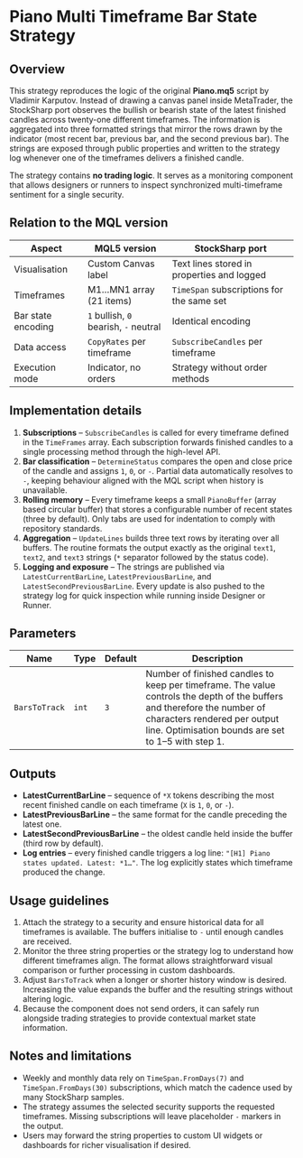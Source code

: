 # Piano Multi Timeframe Bar State Strategy

## Overview
This strategy reproduces the logic of the original **Piano.mq5** script by Vladimir Karputov. Instead of drawing a canvas panel inside MetaTrader, the StockSharp port observes the bullish or bearish state of the latest finished candles across twenty-one different timeframes. The information is aggregated into three formatted strings that mirror the rows drawn by the indicator (most recent bar, previous bar, and the second previous bar). The strings are exposed through public properties and written to the strategy log whenever one of the timeframes delivers a finished candle.

The strategy contains **no trading logic**. It serves as a monitoring component that allows designers or runners to inspect synchronized multi-timeframe sentiment for a single security.

## Relation to the MQL version
| Aspect | MQL5 version | StockSharp port |
| --- | --- | --- |
| Visualisation | Custom Canvas label | Text lines stored in properties and logged |
| Timeframes | M1…MN1 array (21 items) | `TimeSpan` subscriptions for the same set |
| Bar state encoding | `1` bullish, `0` bearish, `-` neutral | Identical encoding |
| Data access | `CopyRates` per timeframe | `SubscribeCandles` per timeframe |
| Execution mode | Indicator, no orders | Strategy without order methods |

## Implementation details
1. **Subscriptions** – `SubscribeCandles` is called for every timeframe defined in the `TimeFrames` array. Each subscription forwards finished candles to a single processing method through the high-level API.
2. **Bar classification** – `DetermineStatus` compares the open and close price of the candle and assigns `1`, `0`, or `-`. Partial data automatically resolves to `-`, keeping behaviour aligned with the MQL script when history is unavailable.
3. **Rolling memory** – Every timeframe keeps a small `PianoBuffer` (array based circular buffer) that stores a configurable number of recent states (three by default). Only tabs are used for indentation to comply with repository standards.
4. **Aggregation** – `UpdateLines` builds three text rows by iterating over all buffers. The routine formats the output exactly as the original `text1`, `text2`, and `text3` strings (`*` separator followed by the status code).
5. **Logging and exposure** – The strings are published via `LatestCurrentBarLine`, `LatestPreviousBarLine`, and `LatestSecondPreviousBarLine`. Every update is also pushed to the strategy log for quick inspection while running inside Designer or Runner.

## Parameters
| Name | Type | Default | Description |
| --- | --- | --- | --- |
| `BarsToTrack` | `int` | `3` | Number of finished candles to keep per timeframe. The value controls the depth of the buffers and therefore the number of characters rendered per output line. Optimisation bounds are set to 1–5 with step 1. |

## Outputs
- **LatestCurrentBarLine** – sequence of `*X` tokens describing the most recent finished candle on each timeframe (`X` is `1`, `0`, or `-`).
- **LatestPreviousBarLine** – the same format for the candle preceding the latest one.
- **LatestSecondPreviousBarLine** – the oldest candle held inside the buffer (third row by default).
- **Log entries** – every finished candle triggers a log line: `"[H1] Piano states updated. Latest: *1…"`. The log explicitly states which timeframe produced the change.

## Usage guidelines
1. Attach the strategy to a security and ensure historical data for all timeframes is available. The buffers initialise to `-` until enough candles are received.
2. Monitor the three string properties or the strategy log to understand how different timeframes align. The format allows straightforward visual comparison or further processing in custom dashboards.
3. Adjust `BarsToTrack` when a longer or shorter history window is desired. Increasing the value expands the buffer and the resulting strings without altering logic.
4. Because the component does not send orders, it can safely run alongside trading strategies to provide contextual market state information.

## Notes and limitations
- Weekly and monthly data rely on `TimeSpan.FromDays(7)` and `TimeSpan.FromDays(30)` subscriptions, which match the cadence used by many StockSharp samples.
- The strategy assumes the selected security supports the requested timeframes. Missing subscriptions will leave placeholder `-` markers in the output.
- Users may forward the string properties to custom UI widgets or dashboards for richer visualisation if desired.

